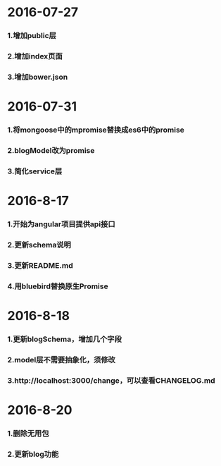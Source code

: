 2016-07-27
=====
### 1.增加public层
### 2.增加index页面
### 3.增加bower.json

2016-07-31
=====
### 1.将mongoose中的mpromise替换成es6中的promise
### 2.blogModel改为promise
### 3.简化service层

2016-8-17
=====
### 1.开始为angular项目提供api接口
### 2.更新schema说明
### 3.更新README.md
### 4.用bluebird替换原生Promise

2016-8-18
=====
### 1.更新blogSchema，增加几个字段
### 2.model层不需要抽象化，须修改
### 3.http://localhost:3000/change，可以查看CHANGELOG.md

2016-8-20
=========
### 1.删除无用包
### 2.更新blog功能